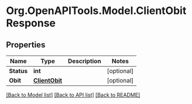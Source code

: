 
# Org.OpenAPITools.Model.ClientObitResponse

## Properties

Name | Type | Description | Notes
------------ | ------------- | ------------- | -------------
**Status** | **int** |  | [optional] 
**Obit** | [**ClientObit**](ClientObit.md) |  | [optional] 

[[Back to Model list]](../README.md#documentation-for-models)
[[Back to API list]](../README.md#documentation-for-api-endpoints)
[[Back to README]](../README.md)

